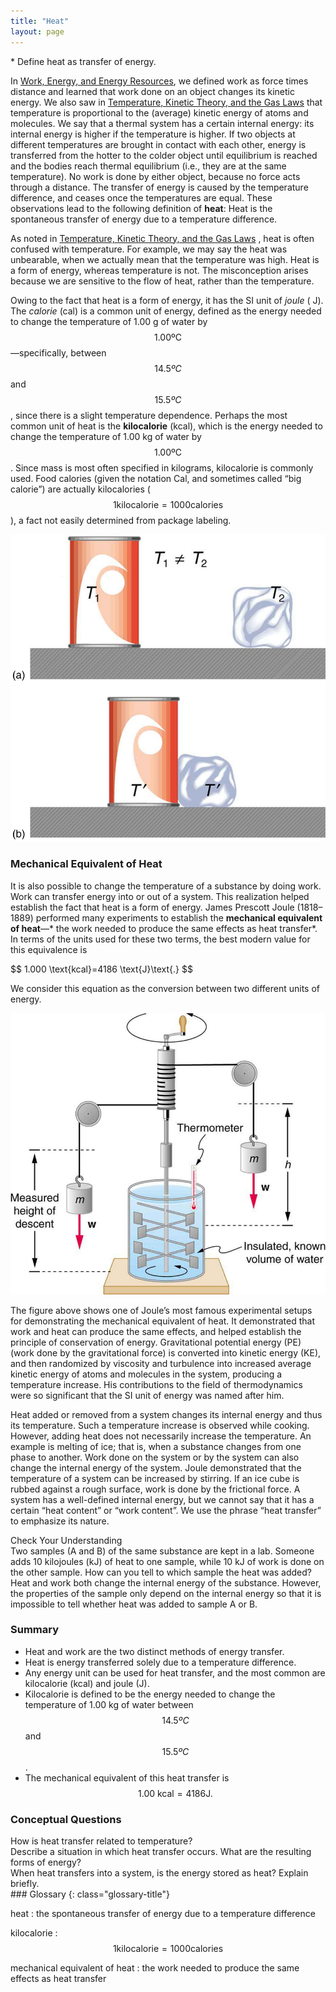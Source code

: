 ```yaml
---
title: "Heat"
layout: page
---
```


<div class="abstract" markdown="1">
* Define heat as transfer of energy.
</div>

In [Work, Energy, and Energy Resources](/m42145), we defined work as force times
distance and learned that work done on an object changes its kinetic energy. We
also saw
in [Temperature, Kinetic Theory, and the Gas Laws](/ch13TemperatureKineticTheoryAndTheGasLaws)
that temperature is proportional to the (average) kinetic energy of atoms and
molecules. We say that a thermal system has a certain internal energy: its
internal energy is higher if the temperature is higher. If two objects at
different temperatures are brought in contact with each other, energy is
transferred from the hotter to the colder object until equilibrium is reached
and the bodies reach thermal equilibrium (i.e., they are at the same
temperature). No work is done by either object, because no force acts through a
distance. The transfer of energy is caused by the temperature difference, and
ceases once the temperatures are equal. These observations lead to the following
definition of **heat**\: Heat is the spontaneous transfer of energy due to a
temperature difference.

As noted
in [Temperature, Kinetic Theory, and the Gas Laws](/ch13TemperatureKineticTheoryAndTheGasLaws)
, heat is often confused with temperature. For example, we may say the heat was
unbearable, when we actually mean that the temperature was high. Heat is a form
of energy, whereas temperature is not. The misconception arises because we are
sensitive to the flow of heat, rather than the temperature.

Owing to the fact that heat is a form of energy, it has the SI unit of *joule* (
J). The *calorie* (cal) is a common unit of energy, defined as the energy needed
to change the temperature of 1.00 g of water by $$1.00\text{ºC} $$
—specifically, between $$ 14.5ºC $$ and $$ 15.5ºC $$ , since there is a slight
temperature dependence. Perhaps the most common unit of heat is the **kilocalorie** (kcal), which is the energy needed to change the temperature of
1.00 kg of water by $$1.00\text{ºC} $$ . Since mass is most often specified in
kilograms, kilocalorie is commonly used. Food calories (given the notation Cal,
and sometimes called “big calorie”) are actually kilocalories ( $$1
\text{kilocalorie} = 1000 \text{calories} $$ ), a fact not easily determined
from package labeling.

![In figure a there is a soft drink can and an ice cube placed on a surface at a distance from each other. The temperatures of the can and the ice cube are T one and T two, respectively, where T one is not equal to T two. In figure b, the soft drink can and the ice cube are placed in contact on the surface. The temperature of both is T prime. ](../resources/Figure_15_01_01a.jpg "In figure (a) the soft drink and the ice have different temperatures, \(T_1\) and \(T_2\), and are not in thermal equilibrium. In figure (b), when the soft drink and ice are allowed to interact, energy is transferred until they reach the same temperature \(T^\prime\);, achieving equilibrium. Heat transfer occurs due to the difference in temperatures. In fact, since the soft drink and ice are both in contact with the surrounding air and bench, the equilibrium temperature will be the same for both.")

### Mechanical Equivalent of Heat

It is also possible to change the temperature of a substance by doing work. Work
can transfer energy into or out of a system. This realization helped establish
the fact that heat is a form of energy. James Prescott Joule (1818–1889)
performed many experiments to establish the **mechanical equivalent of heat**—*
the work needed to produce the same effects as heat transfer*. In terms of the
units used for these two terms, the best modern value for this equivalence is

<div class="equation" id="import-auto-id1738243" >
 $$ 1.000 \text{kcal}=4186 \text{J}\text{.} $$
</div>

We consider this equation as the conversion between two different units of
energy.

![In the figure, there is a can of known volume full of water and fitted with a thermometer at the top. On both sides of the can two blocks of weight W each hang from cords. The cords pass over two pulleys and wind around a cylindrical roller. There is a handle attached with the roller to rotate it manually. Submerged in the water are some paddles attached to a vertical rod attached at the bottom of the roller. When the lever is rotated, the paddles move inside the water.](../resources/Figure_15_01_02a.jpg "Schematic depiction of Joule&#x2019;s experiment that established the equivalence of heat and work.")

The figure above shows one of Joule’s most famous experimental setups for
demonstrating the mechanical equivalent of heat. It demonstrated that work and
heat can produce the same effects, and helped establish the principle of
conservation of energy. Gravitational potential energy (PE) (work done by the
gravitational force) is converted into kinetic energy (KE), and then randomized
by viscosity and turbulence into increased average kinetic energy of atoms and
molecules in the system, producing a temperature increase. His contributions to
the field of thermodynamics were so significant that the SI unit of energy was
named after him.

Heat added or removed from a system changes its internal energy and thus its
temperature. Such a temperature increase is observed while cooking. However,
adding heat does not necessarily increase the temperature. An example is melting
of ice; that is, when a substance changes from one phase to another. Work done
on the system or by the system can also change the internal energy of the
system. Joule demonstrated that the temperature of a system can be increased by
stirring. If an ice cube is rubbed against a rough surface, work is done by the
frictional force. A system has a well-defined internal energy, but we cannot say
that it has a certain “heat content” or “work content”. We use the phrase “heat
transfer” to emphasize its nature.

<div class="exercise" data-element-type="check-understanding" data-label="">
<div class="title">
Check Your Understanding
</div>
<div class="problem" markdown="1">
Two samples (A and B) of the same substance are kept in a lab. Someone adds 10 kilojoules (kJ) of heat to one sample, while 10 kJ of work is done on the other sample. How can you tell to which sample the heat was added?

</div>
<div class="solution" data-print-placement="here" markdown="1">
Heat and work both change the internal energy of the substance. However, the properties of the sample only depend on the internal energy so that it is impossible to tell whether heat was added to sample A or B.

</div>
</div>

### Summary

* Heat and work are the two distinct methods of energy transfer.
* Heat is energy transferred solely due to a temperature difference.
* Any energy unit can be used for heat transfer, and the most common are
  kilocalorie (kcal) and joule (J).
* Kilocalorie is defined to be the energy needed to change the temperature of
  1.00 kg of water between $$ 14.5ºC $$ and $$ 15.5ºC $$ .
* The mechanical equivalent of this heat transfer is $$1.00\text{ kcal} = 4186
  \text{J} \text{.} $$

### Conceptual Questions

<div class="exercise" data-element-type="conceptual-questions">
<div class="problem" markdown="1">
How is heat transfer related to temperature?

</div>
</div>

<div class="exercise" data-element-type="conceptual-questions">
<div class="problem" markdown="1">
Describe a situation in which heat transfer occurs. What are the resulting forms of energy?

</div>
</div>

<div class="exercise" data-element-type="conceptual-questions">
<div class="problem" markdown="1">
When heat transfers into a system, is the energy stored as heat? Explain briefly.

</div>
</div>

<div class="glossary" markdown="1">
### Glossary
{: class="glossary-title"}

heat
: the spontaneous transfer of energy due to a temperature difference

kilocalorie
:  $$ 1 \text{kilocalorie} = 1000 \text{calories} $$

mechanical equivalent of heat
: the work needed to produce the same effects as heat transfer

</div>
